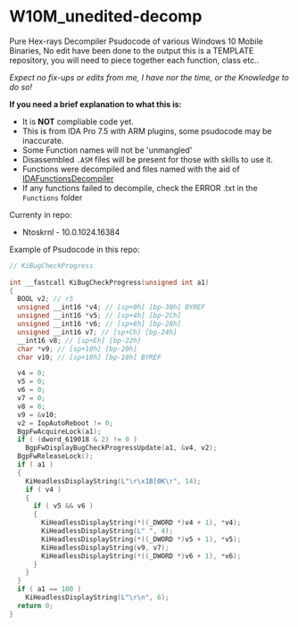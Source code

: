 # W10M_unedited-decomp
Pure Hex-rays Decompiler Psudocode of various Windows 10 Mobile Binaries, No edit have been done to the output this is a TEMPLATE repository, you will need to piece together each function, class etc..

*Expect no fix-ups or edits from me, I have nor the time, or the Knowledge to do so!*



**If you need a brief explanation to what this is:**

- It is **NOT** compliable code yet.
- This is from IDA Pro 7.5 with ARM plugins, some psudocode may be inaccurate.
- Some Function names will not be 'unmangled' 
- Disassembled `.ASM` files will be present for those with skills to use it.
- Functions were decompiled and files named with the aid of [IDAFunctionsDecompiler](https://github.com/JCGdev/IDAFunctionsDecompiler)
- If any functions failed to decompile, check the ERROR .txt in the `Functions` folder



Currenty in repo:

- Ntoskrnl - 10.0.1024.16384



Example of Psudocode in this repo:

```c
// KiBugCheckProgress 
 
int __fastcall KiBugCheckProgress(unsigned int a1)
{
  BOOL v2; // r5
  unsigned __int16 *v4; // [sp+0h] [bp-30h] BYREF
  unsigned __int16 *v5; // [sp+4h] [bp-2Ch]
  unsigned __int16 *v6; // [sp+8h] [bp-28h]
  unsigned __int16 v7; // [sp+Ch] [bp-24h]
  __int16 v8; // [sp+Eh] [bp-22h]
  char *v9; // [sp+10h] [bp-20h]
  char v10; // [sp+18h] [bp-18h] BYREF

  v4 = 0;
  v5 = 0;
  v6 = 0;
  v7 = 0;
  v8 = 8;
  v9 = &v10;
  v2 = IopAutoReboot != 0;
  BgpFwAcquireLock(a1);
  if ( (dword_619018 & 2) != 0 )
    BgpFwDisplayBugCheckProgressUpdate(a1, &v4, v2);
  BgpFwReleaseLock();
  if ( a1 )
  {
    KiHeadlessDisplayString(L"\r\x1B[0K\r", 14);
    if ( v4 )
    {
      if ( v5 && v6 )
      {
        KiHeadlessDisplayString(*((_DWORD *)v4 + 1), *v4);
        KiHeadlessDisplayString(L" ", 4);
        KiHeadlessDisplayString(*((_DWORD *)v5 + 1), *v5);
        KiHeadlessDisplayString(v9, v7);
        KiHeadlessDisplayString(*((_DWORD *)v6 + 1), *v6);
      }
    }
  }
  if ( a1 == 100 )
    KiHeadlessDisplayString(L"\r\n", 6);
  return 0;
}

```

